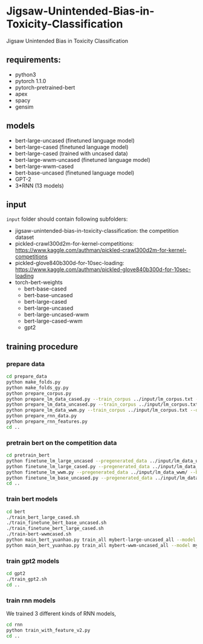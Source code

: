 # Jigsaw-Unintended-Bias-in-Toxicity-Classification
Jigsaw Unintended Bias in Toxicity Classification

## requirements:
- python3
- pytorch 1.1.0
- pytorch-pretrained-bert
- apex
- spacy
- gensim


## models
- bert-large-uncased (finetuned language model)
- bert-large-cased (finetuned language model)
- bert-large-cased (trained with uncased data)
- bert-large-wwm-uncased (finetuned language model)
- bert-large-wwm-cased
- bert-base-uncased (finetuned language model)
- GPT-2
- 3*RNN (13 models)

## input
`input` folder should contain following subfolders:
- jigsaw-unintended-bias-in-toxicity-classification: the competition dataset
- pickled-crawl300d2m-for-kernel-competitions: https://www.kaggle.com/authman/pickled-crawl300d2m-for-kernel-competitions
- pickled-glove840b300d-for-10sec-loading: https://www.kaggle.com/authman/pickled-glove840b300d-for-10sec-loading
- torch-bert-weights
    - bert-base-cased
    - bert-base-uncased
    - bert-large-cased
    - bert-large-uncased
    - bert-large-uncased-wwm
    - bert-large-cased-wwm
    - gpt2

## training procedure
### prepare data
```bash
cd prepare_data
python make_folds.py
python make_folds_gy.py
python prepare_corpus.py
python prepare_lm_data_cased.py --train_corpus ../input/lm_corpus.txt --output_dir ../input/lm_data_cased/ --epochs_to_generate 1 --max_seq_len 256 --bert_model bert-base-uncased
python prepare_lm_data_uncased.py --train_corpus ../input/lm_corpus.txt --do_lower_case --output_dir ../input/lm_data_uncased/ --epochs_to_generate 1 --max_seq_len 256 --bert_model bert-base-uncased
python prepare_lm_data_wwm.py --train_corpus ../input/lm_corpus.txt --do_lower_case --do_lower_case --output_dir ../input/lm_data_wwm/ --epochs_to_generate 1 --max_seq_len 256 --bert_model bert-base-uncased
python prepare_rnn_data.py
python prepare_rnn_features.py
cd ..
```

### pretrain bert on the competition data

```bash
cd pretrain_bert
python finetune_lm_large_uncased --pregenerated_data ../input/lm_data_uncased/ --bert_model bert-large-uncased --do_lower_case --output_dir ../input/torch-bert-weights/mybert_large_uncased --epochs 1 --fp16 --gradient_accumulation_steps 4
python finetune_lm_large_cased.py --pregenerated_data ../input/lm_data_cased/ --bert_model bert-large-cased --output_dir ../input/torch-bert-weights/mybert_large_cased --epochs 1 --fp16 --gradient_accumulation_steps 4
python finetune_lm_wwm.py --pregenerated_data ../input/lm_data_wwm/ --bert_model bert-large-wwm --do_lower_case --output_dir ../input/torch-bert-weights/mybert_wwm --epochs 1 --fp16 --gradient_accumulation_steps 4
python finetune_lm_base_uncased.py --pregenerated_data ../input/lm_data_uncased/ --bert_model bert-base-uncased --output_dir ../input/torch-bert-weights/mybert_base_uncased --epochs 1 --fp16 --gradient_accumulation_steps 4
cd ..
```

### train bert models
```bash
cd bert
./train_bert_large_cased.sh
./train_finetune_bert_base_uncased.sh
./train_finetune_bert_large_cased.sh
./train-bert-wwmcased.sh
python main_bert_yuanhao.py train_all mybert-large-uncased_all --model mybert-large-uncased --lr 0.00005 --batch-size 20 --step 7 --lr_layerdecay 0.98 --split_point 0.25 --kloss 0.02 --clean
python main_bert_yuanhao.py train_all mybert-wwm-uncased_all --model mybert-wwm-uncased --lr 0.00005 --batch-size 20 --step 7 --lr_layerdecay 0.98 --split_point 0.25 --kloss 0.02 --clean
```

### train gpt2 models
```bash
cd gpt2
./train_gpt2.sh
cd ..
```

### train rnn models
We trained 3 different kinds of RNN models, 
```bash
cd rnn
python train_with_feature_v2.py
cd ..
```